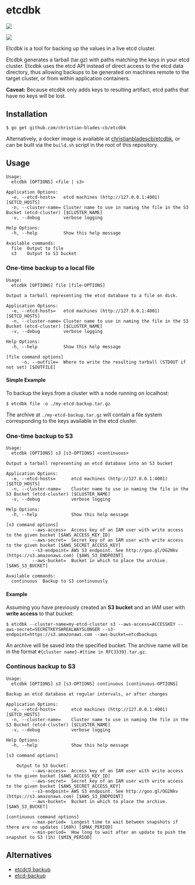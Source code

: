 # etcdbk
[![](https://badge.imagelayers.io/christianbladescb/etcdbk:latest.svg)](https://imagelayers.io/?images=christianbladescb/etcdbk:latest 'Get your own badge on imagelayers.io')

[![](http://dockeri.co/image/christianbladescb/etcdbk)](https://registry.hub.docker.com/u/christianbladescb/etcdbk)

Etcdbk is a tool for backing up the values in a live etcd cluster. 

Etcdbk generates a tarball (tar.gz) with paths matching the keys in your etcd cluster. Etcdbk uses the etcd API instead of direct access to the etcd data directory, thus allowing backups to be generated on machines remote to the target cluster, or from within application containers.

**Caveat:** Because etcdbk only adds keys to resulting artifact, etcd paths that have no keys will be lost.

## Installation

```shell
$ go get github.com/christian-blades-cb/etcdbk
```

Alternatively, a docker image is available at [christianbladescb/etcdbk](https://registry.hub.docker.com/u/christianbladescb/etcdbk/), or can be built via the `build.sh` script in the root of this repository.

## Usage

```
Usage:
  etcdbk [OPTIONS] <file | s3>

Application Options:
  -e, --etcd-hosts=   etcd machines (http://127.0.0.1:4001) [$ETCD_HOSTS]
  -n, --cluster-name= Cluster name to use in naming the file in the S3 Bucket (etcd-cluster) [$CLUSTER_NAME]
  -v, --debug         verbose logging

Help Options:
  -h, --help          Show this help message

Available commands:
  file  Output to file
  s3    Output to S3 bucket
```

### One-time backup to a local file

```
Usage:
  etcdbk [OPTIONS] file [file-OPTIONS]

Output a tarball representing the etcd database to a file on disk.

Application Options:
  -e, --etcd-hosts=   etcd machines (http://127.0.0.1:4001) [$ETCD_HOSTS]
  -n, --cluster-name= Cluster name to use in naming the file in the S3 Bucket (etcd-cluster) [$CLUSTER_NAME]
  -v, --debug         verbose logging

Help Options:
  -h, --help          Show this help message

[file command options]
      -o, --outfile=  Where to write the resulting tarball (STDOUT if not set) [$OUTFILE]
```

#### Simple Example 

To backup the keys from a cluster with a node running on localhost:

```shell
$ etcdbk file -o ./my-etcd-backup.tar.gz
```

The archive at `./my-etcd-backup.tar.gz` will contain a file system corresponding to the keys available in the etcd cluster.

### One-time backup to S3

```
Usage:
  etcdbk [OPTIONS] s3 [s3-OPTIONS] <continuous>

Output a tarball representing an etcd database into an S3 bucket

Application Options:
  -e, --etcd-hosts=      etcd machines (http://127.0.0.1:4001) [$ETCD_HOSTS]
  -n, --cluster-name=    Cluster name to use in naming the file in the S3 Bucket (etcd-cluster) [$CLUSTER_NAME]
  -v, --debug            verbose logging

Help Options:
  -h, --help             Show this help message

[s3 command options]
          --aws-access=  Access key of an IAM user with write access to the given bucket [$AWS_ACCESS_KEY_ID]
          --aws-secret=  Secret key of an IAM user with write access to the given bucket [$AWS_SECRET_ACCESS_KEY]
          --s3-endpoint= AWS S3 endpoint. See http://goo.gl/OG2Nkv (https://s3.amazonaws.com) [$AWS_S3_ENDPOINT]
          --aws-bucket=  Bucket in which to place the archive. [$AWS_S3_BUCKET]

Available commands:
  continuous  Backup to S3 continuously
```

#### Example ####

Assuming you have previously created an **S3 bucket** and an IAM user with **write access** to that bucket:

```shell
$ etcdbk --cluster-name=my-etcd-cluster s3 --aws-access=ACCESSKEY --aws-secret=SECRETKEYSAREALWAYSLONGER --s3-endpoint=https://s3.amazonaws.com --aws-bucket=etcdbackups
```

An archive will be saved into the specified bucket. The archive name will be in the format `#{cluster name}-#{time in RFC3339}.tar.gz`.

### Continous backup to S3

```
Usage:
  etcdbk [OPTIONS] s3 [s3-OPTIONS] continuous [continuous-OPTIONS]

Backup an etcd database at regular intervals, or after changes

Application Options:
  -e, --etcd-hosts=      etcd machines (http://127.0.0.1:4001) [$ETCD_HOSTS]
  -n, --cluster-name=    Cluster name to use in naming the file in the S3 Bucket (etcd-cluster) [$CLUSTER_NAME]
  -v, --debug            verbose logging

Help Options:
  -h, --help             Show this help message

[s3 command options]

    Output to S3 bucket:
          --aws-access=  Access key of an IAM user with write access to the given bucket [$AWS_ACCESS_KEY_ID]
          --aws-secret=  Secret key of an IAM user with write access to the given bucket [$AWS_SECRET_ACCESS_KEY]
          --s3-endpoint= AWS S3 endpoint. See http://goo.gl/OG2Nkv (https://s3.amazonaws.com) [$AWS_S3_ENDPOINT]
          --aws-bucket=  Bucket in which to place the archive. [$AWS_S3_BUCKET]

[continuous command options]
          --max-period=  Longest time to wait between snapshots if there are no updates (168h) [$MAX_PERIOD]
          --min-period=  How long to wait after an update to push the snapshot to S3 (1h) [$MIN_PERIOD]
```

## Alternatives

* [etcdctl backup](https://github.com/coreos/etcd/blob/master/Documentation/admin_guide.md)
* [etcd-backup](https://github.com/fanhattan/etcd-backup)
